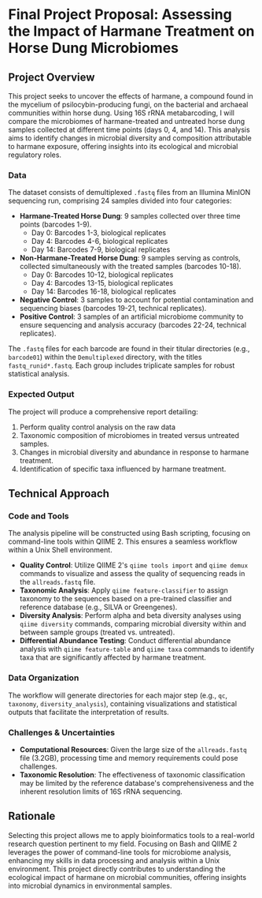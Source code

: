 # **Final Project Proposal: Assessing the Impact of Harmane Treatment on Horse Dung Microbiomes**


## **Project Overview**

This project seeks to uncover the effects of harmane, a compound found in the mycelium of psilocybin-producing fungi, on the bacterial and archaeal communities within horse dung. Using 16S rRNA metabarcoding, I will compare the microbiomes of harmane-treated and untreated horse dung samples collected at different time points (days 0, 4, and 14). This analysis aims to identify changes in microbial diversity and composition attributable to harmane exposure, offering insights into its ecological and microbial regulatory roles.

### **Data**

The dataset consists of demultiplexed ```.fastq``` files from an Illumina MinION sequencing run, comprising 24 samples divided into four categories:

-   **Harmane-Treated Horse Dung**: 9 samples collected over three time points (barcodes 1-9).
    - Day 0: Barcodes 1-3, biological replicates
    - Day 4: Barcodes 4-6, biological replicates
    - Day 14: Barcodes 7-9, biological replicates
-   **Non-Harmane-Treated Horse Dung**: 9 samples serving as controls, collected simultaneously with the treated samples (barcodes 10-18).
    - Day 0: Barcodes 10-12, biological replicates
    - Day 4: Barcodes 13-15, biological replicates
    - Day 14: Barcodes 16-18, biological replicates
-   **Negative Control**: 3 samples to account for potential contamination and sequencing biases (barcodes 19-21, technical replicates).
-   **Positive Control**: 3 samples of an artificial microbiome community to ensure sequencing and analysis accuracy (barcodes 22-24, technical replicates).

The ```.fastq``` files for each barcode are found in their titular directories (e.g., ```barcode01```) within the ```Demultiplexed``` directory, with the titles ```fastq_runid*.fastq```. Each group includes triplicate samples for robust statistical analysis.

### **Expected Output**

The project will produce a comprehensive report detailing:

1.  Perform quality control analysis on the raw data
2.  Taxonomic composition of microbiomes in treated versus untreated samples.
3.  Changes in microbial diversity and abundance in response to harmane treatment.
4.  Identification of specific taxa influenced by harmane treatment.


## **Technical Approach**

### **Code and Tools**

The analysis pipeline will be constructed using Bash scripting, focusing on command-line tools within QIIME 2. This ensures a seamless workflow within a Unix Shell environment.

-   **Quality Control**: Utilize QIIME 2's ```qiime tools import``` and ```qiime demux``` commands to visualize and assess the quality of sequencing reads in the ```allreads.fastq``` file.
-   **Taxonomic Analysis**: Apply ```qiime feature-classifier``` to assign taxonomy to the sequences based on a pre-trained classifier and reference database (e.g., SILVA or Greengenes).
-   **Diversity Analysis**: Perform alpha and beta diversity analyses using ```qiime diversity``` commands, comparing microbial diversity within and between sample groups (treated vs. untreated).
-   **Differential Abundance Testing**: Conduct differential abundance analysis with ```qiime feature-table``` and ```qiime taxa``` commands to identify taxa that are significantly affected by harmane treatment.

### **Data Organization**

The workflow will generate directories for each major step (e.g., ```qc```, ```taxonomy```, ```diversity_analysis```), containing visualizations and statistical outputs that facilitate the interpretation of results.

### **Challenges & Uncertainties**

-   **Computational Resources**: Given the large size of the ```allreads.fastq``` file (3.2GB), processing time and memory requirements could pose challenges.
-   **Taxonomic Resolution**: The effectiveness of taxonomic classification may be limited by the reference database's comprehensiveness and the inherent resolution limits of 16S rRNA sequencing.

## **Rationale**

Selecting this project allows me to apply bioinformatics tools to a real-world research question pertinent to my field. Focusing on Bash and QIIME 2 leverages the power of command-line tools for microbiome analysis, enhancing my skills in data processing and analysis within a Unix environment. This project directly contributes to understanding the ecological impact of harmane on microbial communities, offering insights into microbial dynamics in environmental samples.

